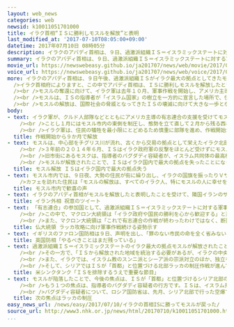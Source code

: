 ```yaml
---
layout: web_news
categories: web
newsid: k10011051701000
title: イラク首相“ＩＳに勝利しモスルを解放”と表明
last_modified_at: '2017-07-10T08:05:00+09:00'
datetime: 2017年07月10日 08時05分
description: イラクのアバディ首相は、９日、過激派組織ＩＳ＝イスラミックステートに対する軍事作戦が行われてきたイラク北部のモスルを訪問し、ＩＳに勝利し、モスルを解放したと表明しました。国際社会の脅威となってきたＩＳの壊滅に向けて大きな一歩となり、ＩＳが「首都」とするシリアの都市、ラッカの攻略作戦にも弾みがつくと見られます。
summary: イラクのアバディ首相は、９日、過激派組織ＩＳ＝イスラミックステートに対する軍事作戦が行われてきたイラク北部のモスルを訪問し、ＩＳに勝利し、モスルを解放したと表明しました。国際社会の脅威となってきたＩＳの壊滅に向けて大きな一歩となり、ＩＳが「首都」とするシリアの都市、ラッカの攻略作戦にも弾みがつくと見られます。
movie_url: https://newswebeasy.github.io/ja201707/news/web/movie/2017/07/10/k10011051701000.mp4
voice_url: https://newswebeasy.github.io/ja201707/news/web/voice/2017/07/10/k10011051701000.mp3
more: イラクのアバディ首相は、９日午後、過激派組織ＩＳがイラク最大の拠点としてきたモスルを訪れ、奪還作戦を指揮した軍の幹部らから報告を受けました。<br /><br
  />イラク首相府によりますと、この中でアバディ首相は、ＩＳに勝利しモスルを解放したという認識を示しました。そして、モスルの安全と安定を維持する必要があるとして、ＩＳの残党を排除するよう指示したということです。<br
  /><br />モスルの奪還に向けて、イラク軍は去年１０月、軍事作戦を開始し、アメリカ主導の有志連合の支援を受けながら包囲網を徐々に狭め、９か月近くかけてようやく解放しました。<br
  /><br />モスルは、ＩＳの指導者が「イスラム国家」の樹立を一方的に宣言した場所で、住民から税金を徴収するなどＩＳにとって政治的、財政的に重要な都市で、勢力を拡大する拠点となっていました。<br
  /><br />モスルの解放は、国際社会の脅威となってきたＩＳの壊滅に向けて大きな一歩となり、ＩＳが「首都」と位置づけるシリア北部の都市、ラッカの攻略作戦にも弾みがつくと見られます。
body:
- text: イラク軍が、クルド人部隊などとともにアメリカ主導の有志連合の支援を受けてモスルの奪還作戦を始めたのは、去年１０月です。近郊の町や村を次々に制圧して、２週間余りでモスル市内に到達しました。<br
    /><br />ことし１月にはモスル市内の東側を制圧し、態勢を立て直して２月から残る西半分の攻略に乗り出しました。<br /><br />これに対して、過激派組織ＩＳは多くの住民を人間の盾にしたうえで、入り組んだ旧市街の地形などを利用してスナイパーによる狙撃や自爆攻撃を繰り返して抵抗しました。<br
    /><br />イラク軍は、住民の犠牲を最小限にとどめるため慎重に部隊を進め、作戦開始から９か月近くかけてようやくモスルの解放を果たしました。
  title: 作戦開始から９か月で解放
- text: モスルは、中心部をチグリス川が流れ、古くから交易の拠点として栄えたイラク北部の経済の中心です。かつては、およそ２００万人が暮らすイラク第２の都市でした。<br
    /><br />３年前の２０１４年６月、ＩＳはイラク政府軍の反撃をほとんど受けずにモスルを制圧しました。住民の多くがイラクでは少数派のイスラム教スンニ派で、多数派のシーア派が主導する中央政府や軍に対する不満が強く、スンニ派のＩＳはそこにつけ込みました。<br
    /><br />旧市街にあるモスクは、指導者のバグダディ容疑者が、イスラム共同体の最高権威を意味するカリフとして「イスラム国家」の樹立を一方的に宣言した場所です。その後、ＩＳはモスルで独自の行政組織を確立し、多くの住民から税金と称して金を徴収したほか、周辺の油田を資金源として戦闘や組織運営の費用を賄う財政的な基盤も整え、支配地域の拡大に乗り出しました。<br
    /><br />モスルが解放されたことで、ＩＳはイラク国内で最大の拠点を失ったことになり、組織の弱体化は決定的と見られます。
  title: モスル解放 ＩＳはイラク国内で最大の拠点失う
- text: モスル市内では、９日夜、大勢の住民が街に繰り出し、イラクの国旗を振ったりＶサインを掲げたりしながら歓喜の声を上げていました。<br /><br />また、モスル西部のカフェには、過激派組織ＩＳ＝イスラミックステートの支配下では禁止されていたというビリヤードやカードゲームに興じる人や、水たばこをふかす人が集まり、にぎわいを見せていました。<br
    />カフェを訪れた住民は「モスルの解放は、すべてのイラク人、特にモスルの人に幸せを運んできた。神に感謝する」と話していました。<br /><br />一方で、住民からは、「安全は保障されたが、人々は水や電気の不足に苦しんでいる」とか、「ここにいる誰もが職を失っている。街を再建し、復興することが私たちの願いだ」などと、戦闘で荒廃したモスルの復興を強く願う声も相次ぎました。
  title: モスル市内で歓喜の声
- text: イラクのアバディ首相がモスルを解放したと表明したことを受けて、隣国イランのザリーフ外相は９日、ツイッターで「モスルが解放されたことに勇敢なイラクの国民と政府に祝意を表します。イラクの人々が力を合わせれば、彼らが達成できるものに限界はない」というメッセージを投稿しました。
  title: イラン外相 祝意のツイート
- text: 「有志連合」の参加国として、過激派組織ＩＳ＝イスラミックステートに対する軍事作戦を行ってきたフランスのマクロン大統領は、９日、声明を発表しました。<br
    /><br />この中で、マクロン大統領は「イラク政府や国民の勝利を心から歓迎する」と述べ、モスルの解放に力を尽くしたイラクの人々に敬意を表しました。そのうえで、「モスルでの勝利がイラクの歴史の新しいページを開き、国の平和や安定につながることを願う。フランス政府はイラクに寄り添っていく」と述べ、モスル解放後のイラクの再建を支援する考えを強調しました。<br
    /><br />また、マクロン大統領は「これで有志連合の作戦が終わったわけではなく、断固としてＩＳを追跡する。特にシリアのラッカの解放に向けて、フランスは軍事面での支援を続ける」と述べ、ＩＳが「首都」と位置づけるシリアの都市、ラッカなどの拠点の攻略に向けて、軍事作戦を続けていく姿勢を示しました。
  title: 仏大統領 ラッカ攻略に向け軍事作戦続ける姿勢示す
- text: イギリスのファロン国防相は９日、声明を出し、「罪のない市民の命を全く省みないＩＳが重要な拠点としてきた街で敗北したことを歓迎する」としてイラク軍の軍事作戦を評価しました。そして、イギリス軍は「有志連合」の参加国としてアメリカとともに主導的な役割を果たしてきたとしたうえで、「イラク西部にはこの野蛮な組織が残っており、やるべきことはまだ残っている」と述べ、ＩＳの壊滅に向けた作戦を支援していく考えを示しました。
  title: 英国防相「やるべきことはまだ残っている」
- text: 過激派組織ＩＳ＝イスラミックステートのイラク最大の拠点モスルが解放されたことについて、アメリカ、ワシントンのシンクタンク、外交評議委員会のスティーブン・クック上級研究員はＮＨＫのインタビューに対し、「ＩＳを排除するうえで重要な節目となる」と評価しました。<br
    /><br />その一方で、「ＩＳから解放された地域を統治する必要があるが、イラクの中央政府の統治能力はぜい弱で、アメリカや同盟国の支援が必要だ。アメリカ政府は、依然としてイラクでやるべきことがたくさんある。オバマ前政権がアメリカ軍をイラクから完全撤退させた後、混乱が生じたことを教訓に、トランプ政権は長期間にわたりイラクに軍を駐留させることになるだろう」と指摘しました。<br
    /><br />また、イラクでは、イスラム教のスンニ派とシーア派の宗派対立のほか、独立を求める北部のクルド系との調整も必要になると指摘する一方で、「問題は、トランプ政権の中で、この極めて複雑な調整を担当できる高官がいないということだ」と述べました。<br
    /><br />そして、シリアではＩＳが「首都」と位置づける北部ラッカの制圧作戦が進んでいますが、クック上級研究員は「トランプ政権のシリア戦略が見えてこないのが問題だ。ＩＳの掃討作戦にだけ関心を払っていて、シリア内戦の終結には関わろうとしておらず、今のアメリカのやり方ではシリアに安定をもたらすことは難しいだろう」と指摘しました。
  title: 米シンクタンク「ＩＳを排除するうえで重要な節目」
- text: モスルが陥落したことで、今後の焦点は、ＩＳが「首都」と位置づけるシリア北部のラッカの制圧に移ります。<br /><br />アメリカ主導の有志連合の支援を受けるクルド人の勢力が主体となった部隊は、先月、ラッカを制圧するための最終的な作戦に乗り出しました。ラッカが陥落すると、ＩＳが標ぼうする、既存の国境をまたいだ「イスラム国家」は名ばかりとなり、支配するのはシリアとイラクに点在する限られた地域だけになります。<br
    /><br />もう１つの焦点は、指導者のバグダディ容疑者の行方です。ＩＳは、イスラム共同体の最高権威カリフを名乗るバグダディ容疑者の下で、多くの外国人を含む戦闘員や支持者を引き付けるとともに、支配地域で恐怖による統治を正当化してきました。<br
    /><br />バグダディ容疑者について、ロシア国防省は、先月、シリア北部で行った空爆で死亡した可能性があることを明らかにましたが、アメリカ政府は懐疑的な見方を示し、依然として行方はわかっていません。バグダディ容疑者が死亡したり拘束されたりすればＩＳは求心力も失うことになり、弱体化に拍車がかかることになります。
  title: 次の焦点はラッカの制圧
easy_news_url: /news/easy/2017/07/10/イラクの首相ISに勝ってモスルが戻った/
source_url: http://www3.nhk.or.jp/news/html/20170710/k10011051701000.html
...
```

